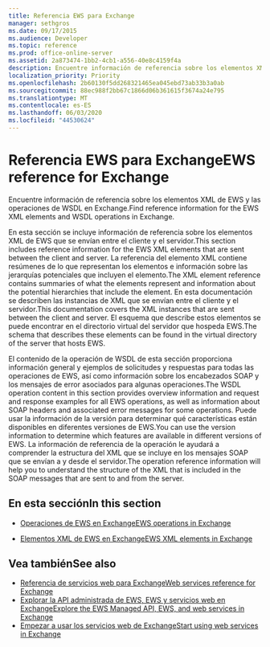 ```yaml
---
title: Referencia EWS para Exchange
manager: sethgros
ms.date: 09/17/2015
ms.audience: Developer
ms.topic: reference
ms.prod: office-online-server
ms.assetid: 2a873474-1bb2-4cb1-a556-40e8c4159f4a
description: Encuentre información de referencia sobre los elementos XML de EWS y las operaciones de WSDL en Exchange.
localization_priority: Priority
ms.openlocfilehash: 2b60130f5dd268321465ea045ebd73ab33b3a0ab
ms.sourcegitcommit: 88ec988f2bb67c1866d06b361615f3674a24e795
ms.translationtype: MT
ms.contentlocale: es-ES
ms.lasthandoff: 06/03/2020
ms.locfileid: "44530624"
---
```

# <a name="ews-reference-for-exchange"></a><span data-ttu-id="31af6-103">Referencia EWS para Exchange</span><span class="sxs-lookup"><span data-stu-id="31af6-103">EWS reference for Exchange</span></span>

<span data-ttu-id="31af6-104">Encuentre información de referencia sobre los elementos XML de EWS y las operaciones de WSDL en Exchange.</span><span class="sxs-lookup"><span data-stu-id="31af6-104">Find reference information for the EWS XML elements and WSDL operations in Exchange.</span></span>
  
<span data-ttu-id="31af6-105">En esta sección se incluye información de referencia sobre los elementos XML de EWS que se envían entre el cliente y el servidor.</span><span class="sxs-lookup"><span data-stu-id="31af6-105">This section includes reference information for the EWS XML elements that are sent between the client and server.</span></span> <span data-ttu-id="31af6-106">La referencia del elemento XML contiene resúmenes de lo que representan los elementos e información sobre las jerarquías potenciales que incluyen el elemento.</span><span class="sxs-lookup"><span data-stu-id="31af6-106">The XML element reference contains summaries of what the elements represent and information about the potential hierarchies that include the element.</span></span> <span data-ttu-id="31af6-107">En esta documentación se describen las instancias de XML que se envían entre el cliente y el servidor.</span><span class="sxs-lookup"><span data-stu-id="31af6-107">This documentation covers the XML instances that are sent between the client and server.</span></span> <span data-ttu-id="31af6-108">El esquema que describe estos elementos se puede encontrar en el directorio virtual del servidor que hospeda EWS.</span><span class="sxs-lookup"><span data-stu-id="31af6-108">The schema that describes these elements can be found in the virtual directory of the server that hosts EWS.</span></span> 
  
<span data-ttu-id="31af6-109">El contenido de la operación de WSDL de esta sección proporciona información general y ejemplos de solicitudes y respuestas para todas las operaciones de EWS, así como información sobre los encabezados SOAP y los mensajes de error asociados para algunas operaciones.</span><span class="sxs-lookup"><span data-stu-id="31af6-109">The WSDL operation content in this section provides overview information and request and response examples for all EWS operations, as well as information about SOAP headers and associated error messages for some operations.</span></span> <span data-ttu-id="31af6-110">Puede usar la información de la versión para determinar qué características están disponibles en diferentes versiones de EWS.</span><span class="sxs-lookup"><span data-stu-id="31af6-110">You can use the version information to determine which features are available in different versions of EWS.</span></span> <span data-ttu-id="31af6-111">La información de referencia de la operación le ayudará a comprender la estructura del XML que se incluye en los mensajes SOAP que se envían a y desde el servidor.</span><span class="sxs-lookup"><span data-stu-id="31af6-111">The operation reference information will help you to understand the structure of the XML that is included in the SOAP messages that are sent to and from the server.</span></span> 
  
## <a name="in-this-section"></a><span data-ttu-id="31af6-112">En esta sección</span><span class="sxs-lookup"><span data-stu-id="31af6-112">In this section</span></span>
<span data-ttu-id="31af6-113"><a name="bk_InThisSection"> </a></span><span class="sxs-lookup"><span data-stu-id="31af6-113"><a name="bk_InThisSection"> </a></span></span>

- [<span data-ttu-id="31af6-114">Operaciones de EWS en Exchange</span><span class="sxs-lookup"><span data-stu-id="31af6-114">EWS operations in Exchange</span></span>](ews-operations-in-exchange.md)
    
- [<span data-ttu-id="31af6-115">Elementos XML de EWS en Exchange</span><span class="sxs-lookup"><span data-stu-id="31af6-115">EWS XML elements in Exchange</span></span>](ews-xml-elements-in-exchange.md)
    
## <a name="see-also"></a><span data-ttu-id="31af6-116">Vea también</span><span class="sxs-lookup"><span data-stu-id="31af6-116">See also</span></span>

- [<span data-ttu-id="31af6-117">Referencia de servicios web para Exchange</span><span class="sxs-lookup"><span data-stu-id="31af6-117">Web services reference for Exchange</span></span>](web-services-reference-for-exchange.md)
- [<span data-ttu-id="31af6-118">Explorar la API administrada de EWS, EWS y servicios web en Exchange</span><span class="sxs-lookup"><span data-stu-id="31af6-118">Explore the EWS Managed API, EWS, and web services in Exchange</span></span>](../exchange-web-services/explore-the-ews-managed-api-ews-and-web-services-in-exchange.md)
- [<span data-ttu-id="31af6-119">Empezar a usar los servicios web de Exchange</span><span class="sxs-lookup"><span data-stu-id="31af6-119">Start using web services in Exchange</span></span>](../exchange-web-services/start-using-web-services-in-exchange.md)
    

